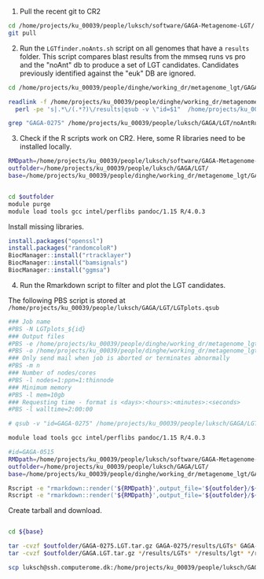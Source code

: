 1. Pull the recent git to CR2
```bash
cd /home/projects/ku_00039/people/luksch/software/GAGA-Metagenome-LGT/
git pull
```

2. Run the `LGTfinder.noAnts.sh` script on all genomes that have a `results` folder. This script compares blast results from the mmseq runs vs pro and the "noAnt" db to produce a set of LGT candidates. Candidates previously identified against the "euk" DB are ignored.
```bash
cd /home/projects/ku_00039/people/dinghe/working_dr/metagenome_lgt/GAGA/

readlink -f /home/projects/ku_00039/people/dinghe/working_dr/metagenome_lgt/GAGA/*/results| \
  perl -pe 's|.*\/(.*?)\/results|qsub -v \"id=$1"  /home/projects/ku_00039/people/luksch/software/GAGA-Metagenome-LGT/LGTfinder.noAnts.sh|g' > /home/projects/ku_00039/people/luksch/GAGA/LGT/noAntRuns.qsub.sh

grep "GAGA-0275" /home/projects/ku_00039/people/luksch/GAGA/LGT/noAntRuns.qsub.sh > tmp.qsub
```

3. Check if the R scripts work on CR2.
Here, some R libraries need to be installed locally.
```bash
RMDpath=/home/projects/ku_00039/people/luksch/software/GAGA-Metagenome-LGT/analyseLGTs.cr2.Rmd
outfolder=/home/projects/ku_00039/people/luksch/GAGA/LGT/
base=/home/projects/ku_00039/people/dinghe/working_dr/metagenome_lgt/GAGA/


cd $outfolder
module purge
module load tools gcc intel/perflibs pandoc/1.15 R/4.0.3
```

Install missing libraries.
```R
install.packages("openssl")
install.packages("randomcoloR")
BiocManager::install("rtracklayer")
BiocManager::install("bamsignals")
BiocManager::install("ggmsa")
```

4. Run the Rmarkdown script to filter and plot the LGT candidates.

The following PBS script is stored at `/home/projects/ku_00039/people/luksch/GAGA/LGT/LGTplots.qsub`
```bash
### Job name
#PBS -N LGTplots_${id}
### Output files
#PBS -e /home/projects/ku_00039/people/dinghe/working_dr/metagenome_lgt/GAGA/run_log/LGTplots_${id}.err
#PBS -o /home/projects/ku_00039/people/dinghe/working_dr/metagenome_lgt/GAGA/run_log/LGTplots_${id}.log
### Only send mail when job is aborted or terminates abnormally
#PBS -m n
### Number of nodes/cores
#PBS -l nodes=1:ppn=1:thinnode
### Minimum memory
#PBS -l mem=10gb
### Requesting time - format is <days>:<hours>:<minutes>:<seconds>
#PBS -l walltime=2:00:00

# qsub -v "id=GAGA-0275" /home/projects/ku_00039/people/luksch/GAGA/LGT/LGTplots.qsub

module load tools gcc intel/perflibs pandoc/1.15 R/4.0.3

#id=GAGA-0515
RMDpath=/home/projects/ku_00039/people/luksch/software/GAGA-Metagenome-LGT/analyseLGTs.cr2.Rmd
outfolder=/home/projects/ku_00039/people/luksch/GAGA/LGT/
base=/home/projects/ku_00039/people/dinghe/working_dr/metagenome_lgt/GAGA/

Rscript -e "rmarkdown::render('${RMDpath}',output_file='${outfolder}/${id}.euk.LGTfinder.html',params=list(id = '${id}',dir='${base}',type='euk'))"
Rscript -e "rmarkdown::render('${RMDpath}',output_file='${outfolder}/${id}.noAnt.LGTfinder.html',params=list(id = '${id}',dir='${base}',type='noAnt'))"
```


Create tarball and download. 
```bash

cd ${base}

tar -cvzf $outfolder/GAGA-0275.LGT.tar.gz GAGA-0275/results/LGTs* GAGA-0275/results/lgt* GAGA-0275/results/*.euk.lgt.* GAGA-0275/results/*.noAnt.lgt.* GAGA-0275/results/genome.file
tar -cvzf $outfolder/GAGA.LGT.tar.gz */results/LGTs* */results/lgt* */results/*.euk.lgt.* */results/*.noAnt.lgt.* */results/genome.file

scp luksch@ssh.computerome.dk:/home/projects/ku_00039/people/luksch/GAGA/LGT/GAGA-0275.LGT.tar.gz /Users/lukas/sciebo/Projects/LGT/results/

```
